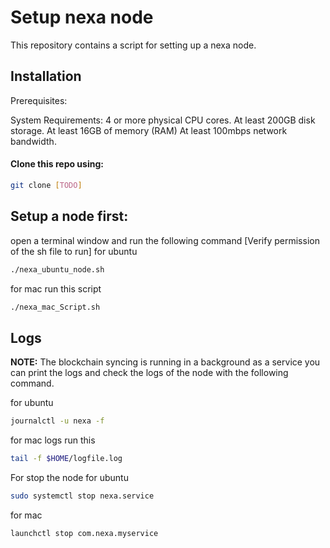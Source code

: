 # Setup nexa node

This repository contains a script for setting up a nexa node. 

## Installation

Prerequisites:

System Requirements:
    4 or more physical CPU cores.
    At least 200GB disk storage.
    At least 16GB of memory (RAM)
    At least 100mbps network bandwidth.

#### Clone this repo using:
```bash
git clone [TODO]

```
## Setup a node first:

open a terminal window and run the following command
[Verify permission of the sh file to run]
for ubuntu
```bash
./nexa_ubuntu_node.sh
```

for mac run this script 
```bash
./nexa_mac_Script.sh
```

## Logs
**NOTE:** The blockchain syncing is running in a background as a service you can print the logs and check the logs of the node with the following command.

for ubuntu 
```bash
journalctl -u nexa -f 
```

for mac logs run this
```bash
tail -f $HOME/logfile.log
```

For stop the node 
for ubuntu
```bash
sudo systemctl stop nexa.service
```

for mac
```bash
launchctl stop com.nexa.myservice
```

